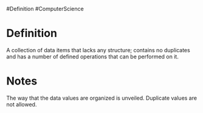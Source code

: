 #Definition #ComputerScience 

# Definition

A collection of data items that lacks any structure; contains no duplicates and has a number of defined operations that can be performed on it.

# Notes

The way that the data values are organized is unveiled.
Duplicate values are not allowed.